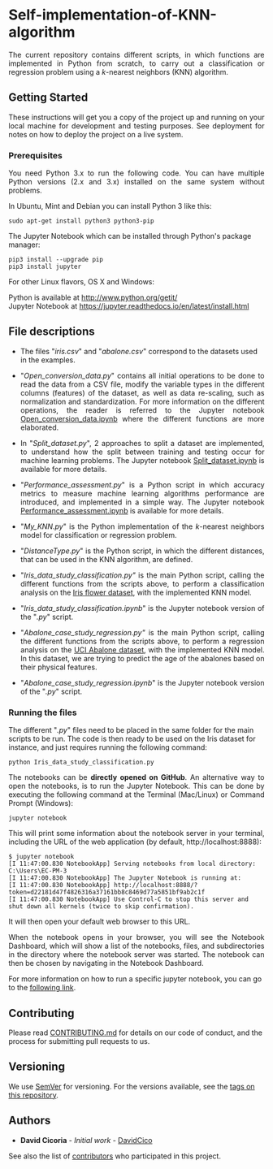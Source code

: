 # Self-implementation-of-KNN-algorithm
<p align="justify">The current repository contains different scripts, in which functions are implemented in Python from scratch, to carry out a classification or regression problem using a <em>k</em>-nearest neighbors (KNN) algorithm.</p>

## Getting Started

<p align="justify">These instructions will get you a copy of the project up and running on your local machine for development and testing purposes. See deployment for notes on how to deploy the project on a live system.</p>

### Prerequisites

<p align="justify">You need Python 3.x to run the following code.  You can have multiple Python versions (2.x and 3.x) installed on the same system without problems.</p>

In Ubuntu, Mint and Debian you can install Python 3 like this:

    sudo apt-get install python3 python3-pip
    
The Jupyter Notebook which can be installed through Python's package manager:

    pip3 install --upgrade pip
    pip3 install jupyter

For other Linux flavors, OS X and Windows: 

Python is available at http://www.python.org/getit/    
Jupyter Notebook at https://jupyter.readthedocs.io/en/latest/install.html

## File descriptions
<ul>
    
<li>The files "<em>iris.csv</em>" and "<em>abalone.csv</em>" correspond to the datasets used in the examples.</li>
    
<li><p align="justify">"<em>Open_conversion_data.py</em>" contains all initial operations to be done to read the data from a CSV file, modify the variable types in the different columns (features) of the dataset, as well as data re-scaling, such as normalization and standardization. For more information on the different operations, the reader is referred to the Jupyter notebook <a href="https://github.com/DavidCico/Simple-functions-for-starting-machine-learning-with-Python/blob/master/Open_conversion_data.ipynb">Open_conversion_data.ipynb</a> where the different functions are more elaborated.</p></li>
    
<li><p align="justify">In "<em>Split_dataset.py</em>", 2 approaches to split a dataset are implemented, to understand how the split between training and testing occur for machine learning problems. The Jupyter notebook <a href="https://github.com/DavidCico/Simple-functions-for-starting-machine-learning-with-Python/blob/master/Split_dataset.ipynb">Split_dataset.ipynb</a> is available for more details.</p></li>

<li><p align="justify">"<em>Performance_assessment.py</em>" is a Python script in which accuracy metrics to measure machine learning algorithms performance are introduced, and implemented in a simple way. The Jupyter notebook <a href="https://github.com/DavidCico/Simple-functions-for-starting-machine-learning-with-Python/blob/master/Performance_assessment.ipynb">Performance_assessment.ipynb</a> is available for more details.</p></li>

<li><p align="justify">"<em>My_KNN.py</em>" is the Python implementation of the <em>k</em>-nearest neighbors model for classification or regression problem.</p></li>

<li><p align="justify">"<em>DistanceType.py</em>" is the Python script, in which the different distances, that can be used in the KNN algorithm, are defined.</p></li>

<li><p align="justify">"<em>Iris_data_study_classification.py"</em> is the main Python script, calling the different functions from the scripts above, to perform a classification analysis on the <a href="https://en.wikipedia.org/wiki/Iris_flower_data_set">Iris flower dataset</a>, with the implemented KNN model.</p></li>

<li><p align="justify">"<em>Iris_data_study_classification.ipynb</em>" is the Jupyter notebook version of the "<em>.py</em>" script.</p></li>

<li><p align="justify">"<em>Abalone_case_study_regression.py"</em> is the main Python script, calling the different functions from the scripts above, to perform a regression analysis on the <a href="https://archive.ics.uci.edu/ml/datasets/abalone">UCI Abalone dataset</a>, with the implemented KNN model. In this dataset, we are trying to predict the age of the abalones based on their physical features.</p></li>

<li><p align="justify">"<em>Abalone_case_study_regression.ipynb</em>" is the Jupyter notebook version of the "<em>.py</em>" script.</p></li>

</ul>

### Running the files

The different "<em>.py</em>" files need to be placed in the same folder for the main scripts to be run. The code is then ready to be used on the Iris dataset for instance, and just requires running the following command:

    python Iris_data_study_classification.py

<p align="justify">The notebooks can be <b>directly opened on GitHub</b>. An alternative way to open the notebooks, is to run the Jupyter Notebook. This can be done by executing the following command at the Terminal (Mac/Linux) or Command Prompt (Windows):</p>

    jupyter notebook

<p align="justify">This will print some information about the notebook server in your terminal, including the URL of the web application (by default, http://localhost:8888):</p>

    $ jupyter notebook
    [I 11:47:00.830 NotebookApp] Serving notebooks from local directory: C:\Users\EC-PM-3
    [I 11:47:00.830 NotebookApp] The Jupyter Notebook is running at:
    [I 11:47:00.830 NotebookApp] http://localhost:8888/?token=d22181d47f4826316a37161bb8c8469d77a5851bf9ab2c1f
    [I 11:47:00.830 NotebookApp] Use Control-C to stop this server and shut down all kernels (twice to skip confirmation).

It will then open your default web browser to this URL.

<p align="justify">When the notebook opens in your browser, you will see the Notebook Dashboard, which will show a list of the notebooks, files, and subdirectories in the directory where the notebook server was started. The notebook can then be chosen by navigating in the Notebook Dashboard.</p>

For more information on how to run a specific jupyter notebook, you can go to the <a href="https://jupyter.readthedocs.io/en/latest/running.html#running">following link</a>.
## Contributing

Please read [CONTRIBUTING.md](https://github.com/DavidCico/Self-implementation-of-KNN-algorithm/blob/master/CONTRIBUTING.md) for details on our code of conduct, and the process for submitting pull requests to us.

## Versioning

We use [SemVer](http://semver.org/) for versioning. For the versions available, see the [tags on this repository](https://github.com/your/project/tags). 

## Authors

* **David Cicoria** - *Initial work* - [DavidCico](https://github.com/DavidCico)

See also the list of [contributors](https://github.com/DavidCico/Self-implementation-of-KNN-algorithm/graphs/contributors) who participated in this project.
